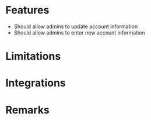 # Features
- Should allow admins to update account information
- Should allow admins to enter new account information

# Limitations

# Integrations

# Remarks
